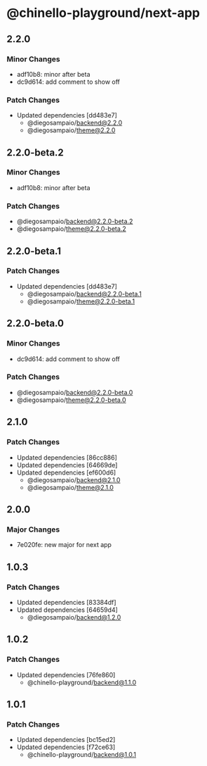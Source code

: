 # @chinello-playground/next-app

## 2.2.0

### Minor Changes

- adf10b8: minor after beta
- dc9d614: add comment to show off

### Patch Changes

- Updated dependencies [dd483e7]
  - @diegosampaio/backend@2.2.0
  - @diegosampaio/theme@2.2.0

## 2.2.0-beta.2

### Minor Changes

- adf10b8: minor after beta

### Patch Changes

- @diegosampaio/backend@2.2.0-beta.2
- @diegosampaio/theme@2.2.0-beta.2

## 2.2.0-beta.1

### Patch Changes

- Updated dependencies [dd483e7]
  - @diegosampaio/backend@2.2.0-beta.1
  - @diegosampaio/theme@2.2.0-beta.1

## 2.2.0-beta.0

### Minor Changes

- dc9d614: add comment to show off

### Patch Changes

- @diegosampaio/backend@2.2.0-beta.0
- @diegosampaio/theme@2.2.0-beta.0

## 2.1.0

### Patch Changes

- Updated dependencies [86cc886]
- Updated dependencies [64669de]
- Updated dependencies [ef600d6]
  - @diegosampaio/backend@2.1.0
  - @diegosampaio/theme@2.1.0

## 2.0.0

### Major Changes

- 7e020fe: new major for next app

## 1.0.3

### Patch Changes

- Updated dependencies [83384df]
- Updated dependencies [64659d4]
  - @diegosampaio/backend@1.2.0

## 1.0.2

### Patch Changes

- Updated dependencies [76fe860]
  - @chinello-playground/backend@1.1.0

## 1.0.1

### Patch Changes

- Updated dependencies [bc15ed2]
- Updated dependencies [f72ce63]
  - @chinello-playground/backend@1.0.1
